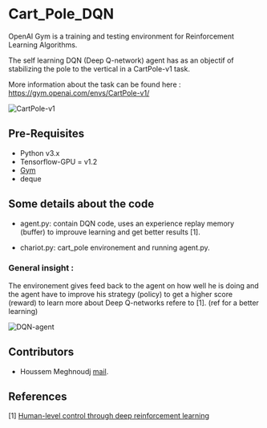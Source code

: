 # Cart_Pole_DQN
OpenAI Gym is a training and testing environment for Reinforcement Learning Algorithms.

The self learning DQN (Deep Q-network) agent has as an objectif of stabilizing the pole to the vertical in a CartPole-v1 task.

More information about the task can be found here : https://gym.openai.com/envs/CartPole-v1/

![CartPole-v1](https://cdn-images-1.medium.com/max/1600/1*oMSg2_mKguAGKy1C64UFlw.gif)

## Pre-Requisites
* Python v3.x
* Tensorflow-GPU = v1.2
* [Gym](https://github.com/openai/gym)
* deque

## Some details about the code
* agent.py: contain DQN code, uses an experience replay memory (buffer) to improuve learning and get better results [1].

* chariot.py: cart_pole environement and running agent.py. 

### General insight :
The environement gives feed back to the agent on how well he is doing and the agent have to improve his strategy (policy) to get a higher score (reward)
to learn more about Deep Q-networks refere to [1]. (ref for a better learning)

![DQN-agent](https://user-images.githubusercontent.com/48867769/91851317-3e549400-ec5f-11ea-8015-88931e568863.png)

## Contributors
* Houssem Meghnoudj [mail](mailto:houssem.meghnoudj@gmail.com).

## References
[1] [Human-level control through deep reinforcement learning](https://www.nature.com/articles/nature14236)
